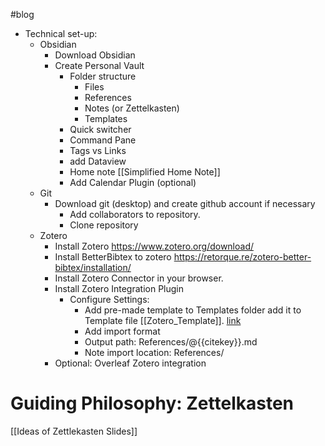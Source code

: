 #blog
- Technical set-up: 
	- Obsidian
		- Download Obsidian
		- Create Personal Vault
			- Folder structure
				- Files
				- References
				- Notes (or Zettelkasten)
				- Templates
			- Quick switcher
			- Command Pane
			- Tags vs Links
			- add Dataview
			- Home note [[Simplified Home Note]]
			- Add Calendar Plugin (optional)
	- Git
		- Download git (desktop) and create github account if necessary
			- Add collaborators to repository.
			- Clone repository
	- Zotero
		- Install Zotero https://www.zotero.org/download/
		- Install BetterBibtex to zotero https://retorque.re/zotero-better-bibtex/installation/
		- Install Zotero Connector in your browser.
		- Install Zotero Integration Plugin
			- Configure Settings: 
				- Add pre-made template to Templates folder add it to Template file [[Zotero_Template]].  [link](./Zotero_Template)
				- Add import format
				- Output path: References/@{{citekey}}.md
				- Note import location: References/
		- Optional: Overleaf Zotero integration

# Guiding Philosophy: Zettelkasten
[[Ideas of Zettlekasten Slides]]